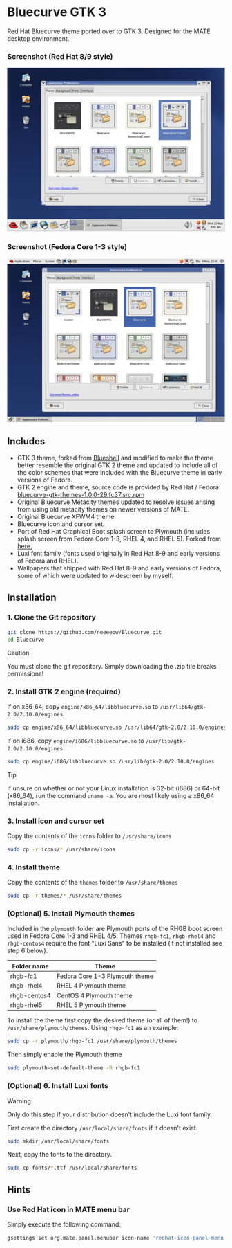# Bluecurve GTK 3
Red Hat Bluecurve theme ported over to GTK 3. Designed for the MATE desktop environment.

### Screenshot (Red Hat 8/9 style)
![Red Hat 8/9 style](screenshot1.png)
### Screenshot (Fedora Core 1-3 style)
![Red Hat 8/9 style](screenshot2.png)
## Includes
- GTK 3 theme, forked from [Blueshell](https://github.com/Rakksor/Blueshell) and modified to make the theme better resemble the original GTK 2 theme and updated to include all of the color schemes that were included with the Bluecurve theme in early versions of Fedora.
- GTK 2 engine and theme, source code is provided by Red Hat / Fedora: [bluecurve-gtk-themes-1.0.0-29.fc37.src.rpm](https://dl.fedoraproject.org/pub/fedora/linux/releases/37/Everything/source/tree/Packages/b/bluecurve-gtk-themes-1.0.0-29.fc37.src.rpm)
- Original Bluecurve Metacity themes updated to resolve issues arising from using old metacity themes on newer versions of MATE.
- Original Bluecurve XFWM4 theme.
- Bluecurve icon and cursor set.
- Port of Red Hat Graphical Boot splash screen to Plymouth (includes splash screen from Fedora Core 1-3, RHEL 4, and RHEL 5). Forked from [here.](https://www.gnome-look.org/p/1656023)
- Luxi font family (fonts used originally in Red Hat 8-9 and early versions of Fedora and RHEL).
- Wallpapers that shipped with Red Hat 8-9 and early versions of Fedora, some of which were updated to widescreen by myself.

## Installation
### 1. Clone the Git repository
```bash
git clone https://github.com/neeeeow/Bluecurve.git
cd Bluecurve
```
> [!CAUTION]
> You must clone the git repository. Simply downloading the .zip file breaks permissions!
### 2. Install GTK 2 engine (required)
If on x86_64, copy `engine/x86_64/libbluecurve.so` to `/usr/lib64/gtk-2.0/2.10.0/engines`
```bash
sudo cp engine/x86_64/libbluecurve.so /usr/lib64/gtk-2.0/2.10.0/engines
```
If on i686, copy `engine/i686/libbluecurve.so` to `/usr/lib/gtk-2.0/2.10.0/engines`
```bash
sudo cp engine/i686/libbluecurve.so /usr/lib/gtk-2.0/2.10.0/engines
```
> [!TIP]
> If unsure on whether or not your Linux installation is 32-bit (i686) or 64-bit (x86_64), run the command `uname -a`. You are most likely using a x86_64 installation.

### 3. Install icon and cursor set
Copy the contents of the `icons` folder to `/usr/share/icons`
```bash
sudo cp -r icons/* /usr/share/icons
```
### 4. Install theme
Copy the contents of the `themes` folder to `/usr/share/themes`
```bash
sudo cp -r themes/* /usr/share/themes
```
### (Optional) 5. Install Plymouth themes
Included in the `plymouth` folder are Plymouth ports of the RHGB boot screen used in Fedora Core 1-3 and RHEL 4/5. Themes `rhgb-fc1`, `rhgb-rhel4` and `rhgb-centos4` require the font "Luxi Sans" to be installed (if not installed see step 6 below).

| Folder name  | Theme |
| ------------- | ------------- |
| rhgb-fc1  | Fedora Core 1-3 Plymouth theme |
| rhgb-rhel4  | RHEL 4 Plymouth theme |
| rhgb-centos4  | CentOS 4 Plymouth theme |
| rhgb-rhel5  | RHEL 5 Plymouth theme |

To install the theme first copy the desired theme (or all of them!) to `/usr/share/plymouth/themes`. Using `rhgb-fc1` as an example:
```bash
sudo cp -r plymouth/rhgb-fc1 /usr/share/plymouth/themes
```
Then simply enable the Plymouth theme
```bash
sudo plymouth-set-default-theme -R rhgb-fc1
```
### (Optional) 6. Install Luxi fonts
> [!WARNING]
> Only do this step if your distribution doesn't include the Luxi font family.

First create the directory `/usr/local/share/fonts` if it doesn't exist.
```bash
sudo mkdir /usr/local/share/fonts
```
Next, copy the fonts to the directory.
```bash
sudo cp fonts/*.ttf /usr/local/share/fonts
```

## Hints
### Use Red Hat icon in MATE menu bar
Simply execute the following command:
```bash
gsettings set org.mate.panel.menubar icon-name 'redhat-icon-panel-menu'
```
